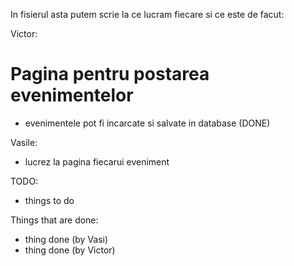 In fisierul asta putem scrie la ce lucram fiecare si ce este de facut:

Victor:
# Pagina pentru postarea evenimentelor
- evenimentele pot fi incarcate si salvate in database (DONE)

Vasile:
- lucrez la pagina fiecarui eveniment

TODO:
- things to do

Things that are done:
- thing done (by Vasi)
- thing done (by Victor)


